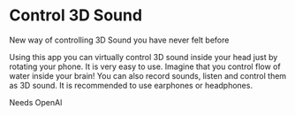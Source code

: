 # Control 3D Sound

New way of controlling 3D Sound you have never felt before

Using this app you can virtually control 3D sound inside your head just by rotating your phone. It is very easy to use. Imagine that you control flow of water inside your brain!
You can also record sounds, listen and control them as 3D sound.
It is recommended to use earphones or headphones.

Needs OpenAl
